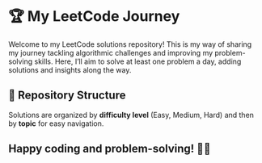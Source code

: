 # 🏆 My LeetCode Journey

Welcome to my LeetCode solutions repository! This is my way of sharing my journey tackling algorithmic challenges and improving my problem-solving skills. Here, I’ll aim to solve at least one problem a day, adding solutions and insights along the way.

## 📘 Repository Structure

Solutions are organized by **difficulty level** (Easy, Medium, Hard) and then by **topic** for easy navigation.

## Happy coding and problem-solving! 💪🚀

